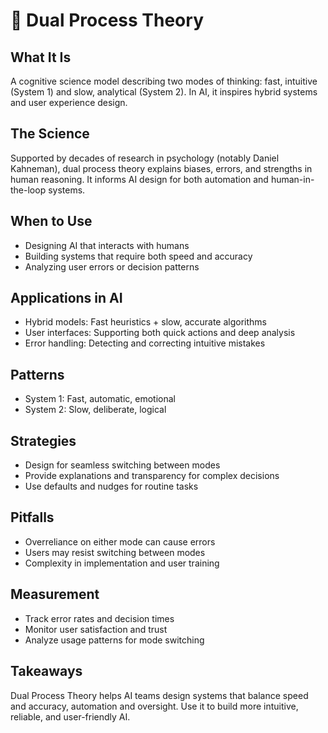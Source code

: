 # 🔄 Dual Process Theory

## What It Is
A cognitive science model describing two modes of thinking: fast, intuitive (System 1) and slow, analytical (System 2). In AI, it inspires hybrid systems and user experience design.

## The Science
Supported by decades of research in psychology (notably Daniel Kahneman), dual process theory explains biases, errors, and strengths in human reasoning. It informs AI design for both automation and human-in-the-loop systems.

## When to Use
- Designing AI that interacts with humans
- Building systems that require both speed and accuracy
- Analyzing user errors or decision patterns

## Applications in AI
- Hybrid models: Fast heuristics + slow, accurate algorithms
- User interfaces: Supporting both quick actions and deep analysis
- Error handling: Detecting and correcting intuitive mistakes

## Patterns
- System 1: Fast, automatic, emotional
- System 2: Slow, deliberate, logical

## Strategies
- Design for seamless switching between modes
- Provide explanations and transparency for complex decisions
- Use defaults and nudges for routine tasks

## Pitfalls
- Overreliance on either mode can cause errors
- Users may resist switching between modes
- Complexity in implementation and user training

## Measurement
- Track error rates and decision times
- Monitor user satisfaction and trust
- Analyze usage patterns for mode switching

## Takeaways
Dual Process Theory helps AI teams design systems that balance speed and accuracy, automation and oversight. Use it to build more intuitive, reliable, and user-friendly AI.
